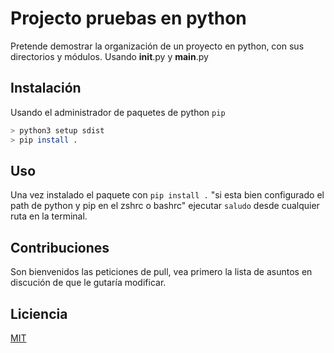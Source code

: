 # Projecto pruebas en python

Pretende demostrar la organización de un proyecto en python, con sus directorios y módulos.
Usando __init__.py y __main__.py

## Instalación 

Usando el administrador de paquetes de python `pip` 
```bash
> python3 setup sdist
> pip install .
```

## Uso
Una vez instalado el paquete con `pip install .` "si esta bien configurado el path de python y pip en el zshrc o bashrc" ejecutar
`saludo` desde cualquier ruta en la terminal.


## Contribuciones
Son bienvenidos las peticiones de pull, vea primero la lista de asuntos en discución de que le gutaría modificar.

## Liciencia
[MIT](https://opensource.org/licenses/mit-license.php)
